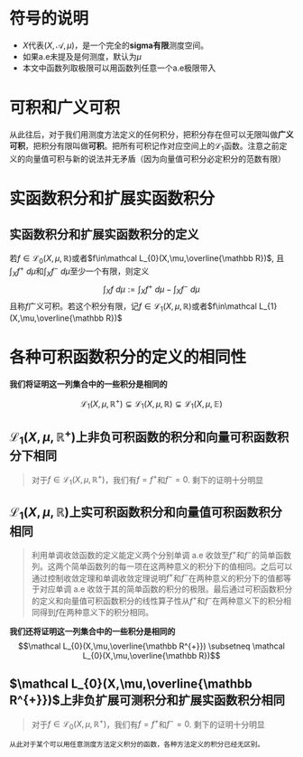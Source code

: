 # 符号的说明
* $X$代表$(X,\mathcal A,\mu)$，是一个完全的**sigma有限**测度空间。
* 如果a.e未提及是何测度，默认为$\mu$
* 本文中函数列取极限可以用函数列任意一个a.e极限带入


# 可积和广义可积
从此往后，对于我们用测度方法定义的任何积分，把积分存在但可以无限叫做**广义可积**，把积分有限叫做**可积**。把所有可积记作对应空间上的$\mathcal L_{1}$函数。注意之前定义的向量值可积与新的说法并无矛盾（因为向量值可积分必定积分的范数有限）
# 实函数积分和扩展实函数积分


## 实函数积分和扩展实函数积分的定义
若$f\in\mathcal L_{0}(X,\mu,\mathbb R)$或者$f\in\mathcal L_{0}(X,\mu,\overline{\mathbb  R})$, 且$\int_{X} f^{+}\ d\mu$和$\int_{X} f^{-}\ d\mu$至少一个有限，则定义$$\int_{X} f\ d\mu :=\int_{X} f^{+}\ d\mu-\int_{X} f^{-}\ d\mu$$
且称$f$广义可积。若这个积分有限，记$f\in\mathcal L_{1}(X,\mu,\mathbb R)$或者$f\in\mathcal L_{1}(X,\mu,\overline{\mathbb  R})$



# 各种可积函数积分的定义的相同性
**我们将证明这一列集合中的一些积分是相同的**

$$\mathcal L_{1}(X,\mu,\mathbb R^{+}) \subsetneq \mathcal L_{1}(X,\mu,\mathbb R) \subsetneq \mathcal L_{1}(X,\mu,\mathbb E)$$
## $\mathcal L_{1}(X,\mu,\mathbb R^{+})$上非负可积函数的积分和向量可积函数积分下相同
>对于$f\in \mathcal L_{1}(X,\mu,\mathbb R^{+})$，我们有$f= f^{+}$和$f^{-}=0$. 剩下的证明十分明显

## $\mathcal L_{1}(X,\mu,\mathbb R)$上实可积函数积分和向量值可积函数积分相同

>利用单调收敛函数的定义能定义两个分别单调 a.e 收敛至$f^{+}$和$f^{-}$的简单函数列。这两个简单函数列的每一项在这两种意义的积分下的值相同。之后可以通过控制收敛定理和单调收敛定理说明$f^{+}$和$f^{-}$在两种意义的积分下的值都等于对应单调 a.e 收敛于其的简单函数的积分的极限。最后通过可积函数积分的定义和向量值可积函数积分的线性算子性从$f^{+}$和$f^{-}$在两种意义下的积分相同得到$f$在两种意义下的积分相同。

**我们还将证明这一列集合中的一些积分是相同的**
$$\mathcal L_{0}(X,\mu,\overline{\mathbb R^{+}}) \subsetneq \mathcal L_{0}(X,\mu,\overline{\mathbb R})$$
## $\mathcal L_{0}(X,\mu,\overline{\mathbb R^{+}})$上非负扩展可测积分和扩展实函数积分相同

>对于$f\in \mathcal L_{0}(X,\mu,\mathbb R^{+})$，我们有$f= f^{+}$和$f^{-}=0$. 剩下的证明十分明显


	从此对于某个可以用任意测度方法定义积分的函数，各种方法定义的积分已经无区别。

